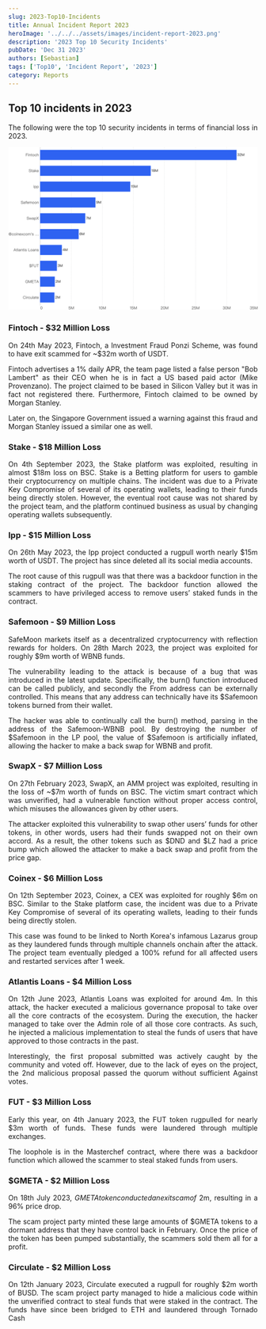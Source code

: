 ```yaml
---
slug: 2023-Top10-Incidents
title: Annual Incident Report 2023
heroImage: '../../../assets/images/incident-report-2023.png'
description: '2023 Top 10 Security Incidents'
pubDate: 'Dec 31 2023'
authors: [Sebastian]
tags: ['Top10', 'Incident Report', '2023']
category: Reports
---
```

<div align="justify">

## Top 10 incidents in 2023 

The following were the top 10 security incidents in terms of financial loss in 2023. 

![IMG-1](./1.png)

### Fintoch - $32 Million Loss

On 24th May 2023, Fintoch, a Investment Fraud Ponzi Scheme, was found to have exit scammed for ~$32m worth of USDT.

Fintoch advertises a 1% daily APR, the team page listed a false person "Bob Lambert" as their CEO when he is in fact a US based paid actor (Mike Provenzano). The project claimed to be based in Silicon Valley but it was in fact not registered there. Furthermore, Fintoch claimed to be owned by Morgan Stanley. 

Later on, the Singapore Government issued a warning against this fraud and Morgan Stanley issued a similar one as well.

### Stake - $18 Million Loss

On 4th September 2023, the Stake platform was exploited, resulting in almost $18m loss on BSC. Stake is a Betting platform for users to gamble their cryptocurrency on multiple chains. The incident was due to a Private Key Compromise of several of its operating wallets, leading to their funds being directly stolen. However, the eventual root cause was not shared by the project team, and the platform continued business as usual by changing operating wallets subsequently.

### Ipp - $15 Million Loss
On 26th May 2023, the Ipp project conducted a rugpull worth nearly $15m worth of USDT. The project has since deleted all its social media accounts.

The root cause of this rugpull was that there was a backdoor function in the staking contract of the project. The backdoor function allowed the scammers to have privileged access to remove users’ staked funds in the contract. 

### Safemoon - $9 Million Loss
SafeMoon markets itself as a decentralized cryptocurrency with reflection rewards for holders. On 28th March 2023, the project was exploited for roughly $9m worth of WBNB funds.

The vulnerability leading to the attack is because of a bug that was introduced in the latest update. Specifically, the burn() function introduced can be called publicly, and secondly the From address can be externally controlled. This means that any address can technically have its $Safemoon tokens burned from their wallet.

The hacker was able to continually call the burn() method, parsing in the address of the Safemoon-WBNB pool. By destroying the number of $Safemoon in the LP pool, the value of $Safemoon is artificially inflated, allowing the hacker to make a back swap for WBNB and profit. 

### SwapX - $7 Million Loss
On 27th February 2023, SwapX, an AMM project was exploited, resulting in the loss of ~$7m worth of funds on BSC. The victim smart contract which was unverified, had a vulnerable function without proper access control, which misuses the allowances given by other users.

The attacker exploited this vulnerability to swap other users’ funds for other tokens, in other words, users had their funds swapped not on their own accord. As a result, the other tokens such as $DND and $LZ had a price bump which allowed the attacker to make a back swap and profit from the price gap.

### Coinex - $6 Million Loss
On 12th September 2023, Coinex, a CEX was exploited for roughly $6m on BSC. Similar to the Stake platform case, the incident was due to a Private Key Compromise of several of its operating wallets, leading to their funds being directly stolen. 

This case was found to be linked to North Korea's infamous Lazarus group as they laundered funds through multiple channels onchain after the attack.
The project team eventually pledged a 100% refund for all affected users and restarted services after 1 week.

### Atlantis Loans - $4 Million Loss
On 12th June 2023, Atlantis Loans was exploited for around 4m. In this attack, the hacker executed a malicious governance proposal to take over all the core contracts of the ecosystem. During the execution, the hacker managed to take over the Admin role of all those core contracts. As such, he injected a malicious implementation to steal the funds of users that have approved to those contracts in the past.

Interestingly, the first proposal submitted was actively caught by the community and voted off. However, due to the lack of eyes on the project, the 2nd malicious proposal passed the quorum without sufficient Against votes.

### FUT - $3 Million Loss
Early this year, on 4th January 2023, the FUT token rugpulled for nearly $3m worth of funds. These funds were laundered through multiple exchanges.

The loophole is in the Masterchef contract, where there was a backdoor function which allowed the scammer to steal staked funds from users. 

### $GMETA - $2 Million Loss
On 18th July 2023, $GMETA token conducted an exit scam of ~$2m, resulting in a 96% price drop. 

The scam project party minted these large amounts of $GMETA tokens to a dormant address that they have control back in February. Once the price of the token has been pumped substantially, the scammers sold them all for a profit.


### Circulate - $2 Million Loss
On 12th January 2023, Circulate executed a rugpull for roughly $2m worth of BUSD. The scam project party managed to hide a malicious code within the unverified contract to steal funds that were staked in the contract. The funds have since been bridged to ETH and laundered through Tornado Cash

</div>